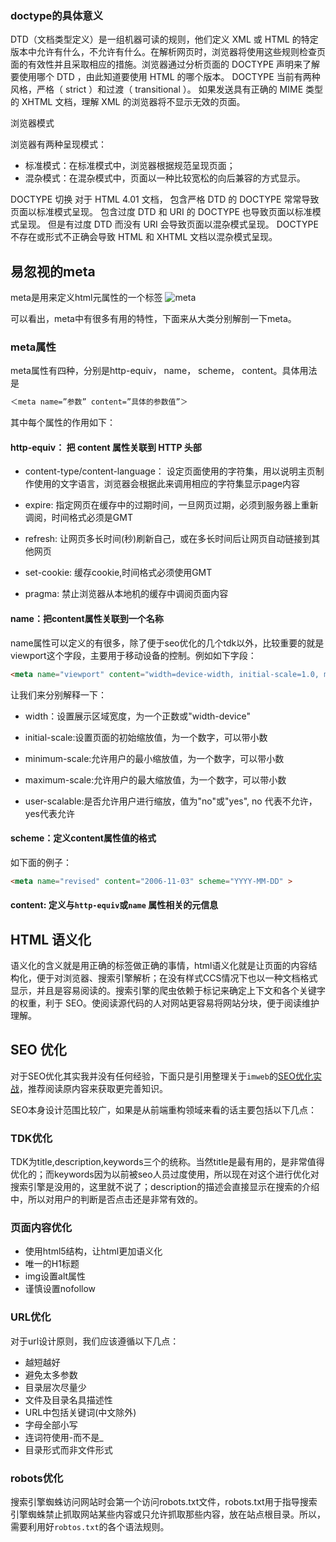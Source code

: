### doctype的具体意义

DTD（文档类型定义）是一组机器可读的规则，他们定义 XML 或 HTML 的特定版本中允许有什么，不允许有什么。在解析网页时，浏览器将使用这些规则检查页面的有效性并且采取相应的措施。浏览器通过分析页面的 DOCTYPE 声明来了解要使用哪个 DTD ，由此知道要使用 HTML 的哪个版本。
DOCTYPE 当前有两种风格，严格（ strict ）和过渡（ transitional ）。
如果发送具有正确的 MIME 类型的 XHTML 文档，理解 XML 的浏览器将不显示无效的页面。

浏览器模式

 浏览器有两种呈现模式：

 - 标准模式：在标准模式中，浏览器根据规范呈现页面；
 - 混杂模式：在混杂模式中，页面以一种比较宽松的向后兼容的方式显示。

DOCTYPE 切换
对于 HTML 4.01 文档，
包含严格 DTD 的 DOCTYPE 常常导致页面以标准模式呈现。
包含过度 DTD 和 URI 的 DOCTYPE 也导致页面以标准模式呈现。
但是有过度 DTD 而没有 URI 会导致页面以混杂模式呈现。
DOCTYPE 不存在或形式不正确会导致 HTML 和 XHTML 文档以混杂模式呈现。



## 易忽视的meta
meta是用来定义html元属性的一个标签
![meta](http://upload-images.jianshu.io/upload_images/5059091-cc84f01b07a579f0.png?imageMogr2/auto-orient/strip%7CimageView2/2/w/1240)

可以看出，meta中有很多有用的特性，下面来从大类分别解剖一下meta。

### meta属性
meta属性有四种，分别是http-equiv， name， scheme， content。具体用法是
```html
＜meta name=”参数” content=”具体的参数值”＞
```
其中每个属性的作用如下：
#### http-equiv： 把 content 属性关联到 HTTP 头部
- content-type/content-language： 设定页面使用的字符集，用以说明主页制作使用的文字语言，浏览器会根据此来调用相应的字符集显示page内容

-  expire: 指定网页在缓存中的过期时间，一旦网页过期，必须到服务器上重新调阅，时间格式必须是GMT

- refresh: 让网页多长时间(秒)刷新自己，或在多长时间后让网页自动链接到其他网页

- set-cookie: 缓存cookie,时间格式必须使用GMT

- pragma: 禁止浏览器从本地机的缓存中调阅页面内容

#### name：把content属性关联到一个名称

name属性可以定义的有很多，除了便于seo优化的几个tdk以外，比较重要的就是viewport这个字段，主要用于移动设备的控制。例如如下字段：
```html
<meta name="viewport" content="width=device-width, initial-scale=1.0, maximum-scale=1.0, user-scalable=0">
```
让我们来分别解释一下：

- width：设置展示区域宽度，为一个正数或"width-device"

- initial-scale:设置页面的初始缩放值，为一个数字，可以带小数

- minimum-scale:允许用户的最小缩放值，为一个数字，可以带小数

- maximum-scale:允许用户的最大缩放值，为一个数字，可以带小数

- user-scalable:是否允许用户进行缩放，值为"no"或"yes", no 代表不允许，yes代表允许

#### scheme：定义content属性值的格式

如下面的例子：
```html
<meta name="revised" content="2006-11-03" scheme="YYYY-MM-DD" >
```

#### content: 定义与`http-equiv`或`name` 属性相关的元信息

## HTML 语义化

语义化的含义就是用正确的标签做正确的事情，html语义化就是让页面的内容结构化，便于对浏览器、搜索引擎解析；在没有样式CCS情况下也以一种文档格式显示，并且是容易阅读的。搜索引擎的爬虫依赖于标记来确定上下文和各个关键字的权重，利于 SEO。使阅读源代码的人对网站更容易将网站分块，便于阅读维护理解。


## SEO 优化

对于SEO优化其实我并没有任何经验，下面只是引用整理关于`imweb`的[SEO优化实战](http://imweb.io/topic/5682938b57d7a6c47914fc00)，推荐阅读原内容来获取更完善知识。

SEO本身设计范围比较广，如果是从前端重构领域来看的话主要包括以下几点：

### TDK优化
TDK为title,description,keywords三个的统称。当然title是最有用的，是非常值得优化的；而keywords因为以前被seo人员过度使用，所以现在对这个进行优化对搜索引擎是没用的，这里就不说了；description的描述会直接显示在搜索的介绍中，所以对用户的判断是否点击还是非常有效的。


### 页面内容优化

  - 使用html5结构，让html更加语义化
  - 唯一的H1标题
  - img设置alt属性
  - 谨慎设置nofollow

### URL优化

对于url设计原则，我们应该遵循以下几点：

- 越短越好
- 避免太多参数
- 目录层次尽量少
- 文件及目录名具描述性
- URL中包括关键词(中文除外)
- 字母全部小写
- 连词符使用-而不是_
- 目录形式而非文件形式

### robots优化

搜索引擎蜘蛛访问网站时会第一个访问robots.txt文件，robots.txt用于指导搜索引擎蜘蛛禁止抓取网站某些内容或只允许抓取那些内容，放在站点根目录。所以，需要利用好`robtos.txt`的各个语法规则。
